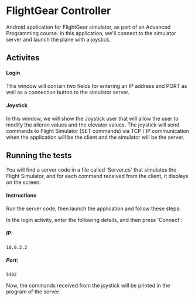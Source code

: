 # FlightGear Controller
Android application for FlightGear simulator, as part of an Advanced Programming course.
In this application, we'll connect to the simulator server and launch the plane with a joystick.

## Activites
#### Login
This window will contain two fields for entering an IP address and PORT as well as a connection button to the simulator server.

#### Joystick
In this window, we will show the Joystick user that will allow the user to modify the aileron values and the elevator values.
The joystick will send commands to Flight Simulator (SET commands) via TCP / IP communication when the application will be the client
and the simulator will be the server.

## Running the tests
You will find a server code in a file called 'Server.cs' that simulates the Flight Simulator, and for each command received from the client,
it displays on the screen.

#### Instructions
Run the server code, then launch the application and follow these steps:

In the login activity, enter the following details, and then press 'Connect':
##### IP:
```
10.0.2.2
```
##### Port:
```
5402
```
Now, the commands received from the joystick will be printed in the program of the server.
